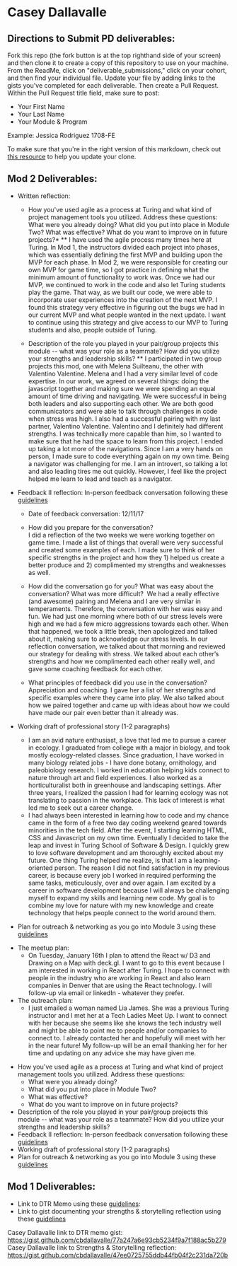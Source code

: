 # Casey Dallavalle

## Directions to Submit PD deliverables:
Fork this repo (the fork button is at the top righthand side of your screen) and then clone it to create a copy of this repository to use on your machine. From the ReadMe, click on "deliverable_submissions," click on your cohort, and then find your individual file. Update your file by adding links to the gists you've completed for each deliverable. Then create a Pull Request. Within the Pull Request title field, make sure to post:

* Your First Name
* Your Last Name
* Your Module & Program

Example: Jessica Rodriguez 1708-FE

To make sure that you're in the right version of this markdown, check out [this resource](https://help.github.com/articles/configuring-a-remote-for-a-fork/) to help you update your clone.

## Mod 2 Deliverables:
* Written reflection:

  * How you've used agile as a process at Turing and what kind of project management tools you utilized. Address these questions: What were you already doing? What did you put into place in Module Two? What was effective? What do you want to improve on in future projects?* 
  ** I have used the agile process many times here at Turing. In Mod 1, the instructors divided each project into phases, which was essentially defining the first MVP and building upon the MVP for each phase. In Mod 2, we were responsible for creating our own MVP for game time, so I got practice in defining what the minimum amount of functionality to work was. Once we had our MVP, we continued to work in the code and also let Turing students play the game. That way, as we built our code, we were able to incorporate user experiences into the creation of the next MVP. I found this strategy very effective in figuring out the bugs we had in our current MVP and what people wanted in the next update. I want to continue using this strategy and give access to our MVP to Turing students and also, people outside of Turing.
  
  * Description of the role you played in your pair/group projects this module -- what was your role as a teammate? How did you utilize your strengths and leadership skills?
  ** I participated in two group projects this mod, one with Melena Suilteanu, the other with Valentino Valentine. Melena and I had a very similar level of code expertise. In our work, we agreed on several things: doing the javascript together and making sure we were spending an equal amount of time driving and navigating. We were successful in being both leaders and also supporting each other. We are both good communicators and were able to talk through challenges in code when stress was high. I also had a successful pairing with my last partner, Valentino Valentine. Valentino and I definitely had different strengths. I was technically more capable than him, so I wanted to make sure that he had the space to learn from this project. I ended up taking a lot more of the navigations. Since I am a very hands on person, I made sure to code everything again on my own time. Being a navigator was challenging for me. I am an introvert, so talking a lot and also leading tires me out quickly. However, I feel like the project helped me learn to lead and teach as a navigator.
  
* Feedback II reflection: In-person feedback conversation following these [guidelines](https://github.com/turingschool/career-development-curriculum/blob/master/module_two/feedback_conversation_reflection_guidelines.md)

  - Date of feedback conversation: 12/11/17
  
  - How did you prepare for the conversation?  
     I did a reflection of the two weeks we were working together on game time. I made a list of things that overall were very successful and created some examples of each. I made sure to think of her specific strengths in the project and how they 1) helped us create a better produce and 2) complimented my strengths and weaknesses as well. 

  - How did the conversation go for you? What was easy about the conversation? What was more difficult? 
     We had a really effective (and awesome) pairing and Melena and I are very similar in temperaments. Therefore, the conversation with her was easy and fun. We had just one morning where both of our stress levels were high and we had a few micro aggressions towards each other. When that happened, we took a little break, then apologized and talked about it, making sure to acknowledge our stress levels. In our reflection conversation, we talked about that morning and reviewed our strategy for dealing with stress. We talked about each other’s strengths and how we complimented each other really well, and gave some coaching feedback for each other. 
    
  - What principles of feedback did you use in the conversation?  
    Appreciation and coaching. I gave her a list of her strengths and specific examples where they came into play. We also talked about how we paired together and came up with ideas about how we could have made our pair even better than it already was.
  
* Working draft of professional story (1-2 paragraphs)
   - I am an avid nature enthusiast, a love that led me to pursue a career in ecology. I graduated from college with a major in biology, and took mostly ecology-related classes. Since graduation, I have worked in many biology related jobs - I have done botany, ornithology, and paleobiology research. I worked in education helping kids connect to nature through art and field experiences. I also worked as a horticulturalist both in greenhouse and landscaping settings. After three years, I realized the passion I had for learning ecology was not translating to passion in the workplace. This lack of interest is what led me to seek out a career change. 
  - I had always been interested in learning how to code and my chance came in the form of a free two day coding weekend geared towards minorities in the tech field. After the event, I starting learning HTML, CSS and Javascript on my own time. Eventually I decided to take the leap and invest in Turing School of Software & Design. I quickly grew to love software development and am thoroughly excited about my future. One thing Turing helped me realize, is that I am a learning-oriented person. The reason I did not find satisfaction in my previous career, is because every job I worked in required performing the same tasks, meticulously, over and over again. I am excited by a career in software development because I will always be challenging myself to expand my skills and learning new code. My goal is to combine my love for nature with my new knowledge and create technology that helps people connect to the world around them.
  
* Plan for outreach & networking as you go into Module 3 using these [guidelines](https://github.com/turingschool/career-development-curriculum/blob/master/module_two/outreach_networking_guidelines.md)

 - The meetup plan: 
   - On Tuesday, January 16th I plan to attend the React w/ D3 and Drawing on a Map with deck.gl. I want to go to this event because I am interested in working in React after Turing. I hope to connect with people in the industry who are working in React and also learn companies in Denver that are using the React technology. I will follow-up via email or linkedIn - whatever they prefer.
  - The outreach plan:
    - I just emailed a woman named Lia James. She was a previous Turing instructor and I met her at a Tech Ladies Meet Up. I want to connect with her because she seems like she knows the tech industry well and might be able to point me to people and/or companies to connect to. I already contacted her and hopefully will meet with her in the near future! My follow-up will be an email thanking her for her time and updating on any advice she may have given me.

  * How you've used agile as a process at Turing and what kind of project management tools you utilized. Address these questions:
    * What were you already doing?
    * What did you put into place in Module Two?
    * What was effective?
    * What do you want to improve on in future projects?
  * Description of the role you played in your pair/group projects this module -- what was your role as a teammate? How did you utilize your strengths and leadership skills?
* Feedback II reflection: In-person feedback conversation following these [guidelines](https://github.com/turingschool/career-development-curriculum/blob/master/module_two/feedback_conversation_reflection_guidelines.md)
* Working draft of professional story (1-2 paragraphs)
* Plan for outreach & networking as you go into Module 3 using these [guidelines](https://github.com/turingschool/career-development-curriculum/blob/master/module_two/outreach_networking_guidelines.md)


## Mod 1 Deliverables:
* Link to DTR Memo using these [guidelines](https://github.com/turingschool/career-development-curriculum/blob/master/module_one/dtr_guidelines_memo.md):
* Link to gist documenting your strengths & storytelling reflection using these [guidelines](https://github.com/turingschool/career-development-curriculum/blob/master/module_one/strengths_storytelling_reflection.md)

Casey Dallavalle link to DTR memo gist: https://gist.github.com/cbdallavalle/77a247a6e93cb5234f9a7f188ac5b279
Casey Dallavalle link to Strengths & Storytelling reflection: https://gist.github.com/cbdallavalle/47ee0725755ddb44fb04f2c231da720b
